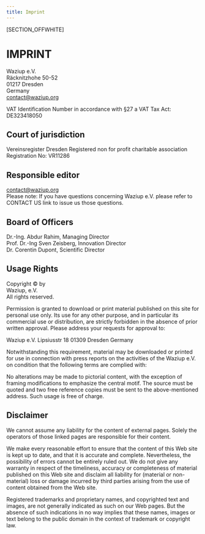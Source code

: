 ```yaml
---
title: Imprint
---
```

[SECTION_OFFWHITE]

# IMPRINT

Waziup e.V.  
Räcknitzhohe 50-52  
01217 Dresden  
Germany  
contact@waziup.org


VAT Identification Number in accordance with §27 a VAT Tax Act:  
DE323418050

Court of jurisdiction
---------------------

Vereinsregister Dresden 
Registered non for profit charitable association  
Registration No: VR11286  


Responsible editor
------------------

contact@waziup.org   
Please note: If you have questions concerning Waziup e.V. please refer to CONTACT US link to issue us those questions.


Board of Officers
-----------------

Dr.-Ing. Abdur Rahim, Managing Director   
Prof. Dr.-Ing Sven Zeisberg, Innovation Director  
Dr. Corentin Dupont, Scientific Director  

Usage Rights
------------

Copyright © by  
Waziup, e.V.  
All rights reserved.

Permission is granted to download or print material published on this site for personal use only.
Its use for any other purpose, and in particular its commercial use or distribution, are strictly forbidden in the absence of prior written approval.
Please address your requests for approval to:

Waziup e.V.
Lipsiusstr 18
01309 Dresden
Germany

Notwithstanding this requirement, material may be downloaded or printed for use in connection with press reports on the activities of the Waziup e.V. on condition that the following terms are complied with:

No alterations may be made to pictorial content, with the exception of framing modifications to emphasize the central motif.
The source must be quoted and two free reference copies must be sent to the above-mentioned address.
Such usage is free of charge.

Disclaimer
----------

We cannot assume any liability for the content of external pages. Solely the operators of those linked pages are responsible for their content.

We make every reasonable effort to ensure that the content of this Web site is kept up to date, and that it is accurate and complete.
Nevertheless, the possibility of errors cannot be entirely ruled out.
We do not give any warranty in respect of the timeliness, accuracy or completeness of material published on this Web site and disclaim all liability for (material or non-material) loss or damage incurred by third parties arising from the use of content obtained from the Web site.

Registered trademarks and proprietary names, and copyrighted text and images, are not generally indicated as such on our Web pages.
But the absence of such indications in no way implies that these names, images or text belong to the public domain in the context of trademark or copyright law.



